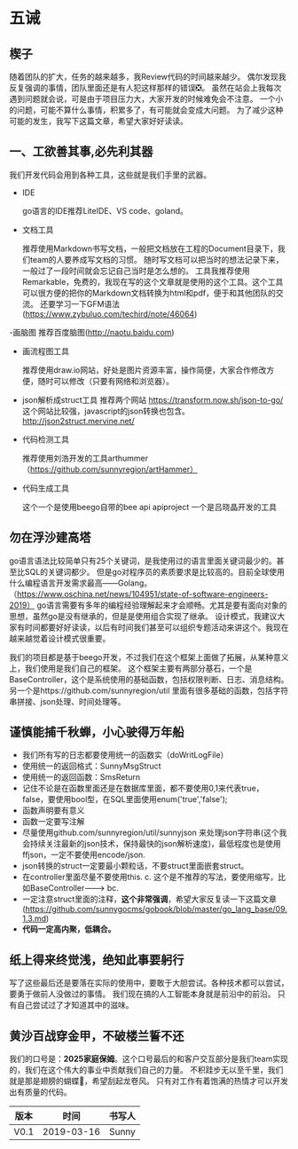 # 五诫
## 楔子

  随着团队的扩大，任务的越来越多，我Review代码的时间越来越少。
  偶尔发现我反复强调的事情，团队里面还是有人犯这样那样的错误❎。
  虽然在站会上我每次遇到问题就会说，可是由于项目压力大，大家开发的时候难免会不注意。
  一个小的问题，可能不算什么事情，积累多了，有可能就会变成大问题。
  为了减少这种可能的发生，我写下这篇文章，希望大家好好读读。
    
## 一、工欲善其事,必先利其器
 
  我们开发代码会用到各种工具，这些就是我们手里的武器。
    
- IDE 

	go语言的IDE推荐LiteIDE、VS code、goland。
    
- 文档工具

	推荐使用Markdown书写文档，一般把文档放在工程的Document目录下，我们team的人要养成写文档的习惯。
    随时写文档可以把当时的想法记录下来，一般过了一段时间就会忘记自己当时是怎么想的。
    工具我推荐使用Remarkable，免费的，我现在写的这个文章就是使用的这个工具。这个工具可以很方便的把你的Markdown文档转换为html和pdf，便于和其他团队的交流。
    还要学习一下GFM语法(https://www.zybuluo.com/techird/note/46064)
    
-画脑图
	推荐百度脑图(http://naotu.baidu.com)
	
- 画流程图工具

    推荐使用draw.io网站，好处是图片资源丰富，操作简便，大家合作修改方便，随时可以修改（只要有网络和浏览器）。
- json解析成struct工具
    推荐两个网站 
    https://transform.now.sh/json-to-go/ 这个网站比较强，javascript的json转换也包含。
    http://json2struct.mervine.net/
    
- 代码检测工具

    推荐使用刘浩开发的工具arthummer （https://github.com/sunnyregion/artHammer）
    
- 代码生成工具

    这个一个是使用beego自带的bee api apiproject
    一个是吕晓晶开发的工具
    
## 勿在浮沙建高塔

 go语言语法比较简单只有25个关键词，是我使用过的语言里面关键词最少的。甚至比SQL的关键词都少。
 但是go对程序员的素质要求是比较高的。目前全球使用什么编程语言开发需求最高——Golang。（https://www.oschina.net/news/104951/state-of-software-engineers-2019）
    go语言需要有多年的编程经验理解起来才会顺畅。尤其是要有面向对象的思想，虽然go是没有继承的，但是是使用组合实现了继承。
    设计模式，我建议大家有时间都要好好读读，以后有时间我们甚至可以组织专题活动来讲这个。我现在越来越觉着设计模式很重要。
    
  我们的项目都是基于beego开发，不过我们在这个框架上面做了拓展，从某种意义上，我们使用是我们自己的框架。
  这个框架主要有两部分基石，一个是BaseController，这个是系统使用的基础函数，包括权限判断、日志、消息结构。
  另一个是https://github.com/sunnyregion/util 里面有很多基础的函数，包括字符串拼接、json处理、时间处理等。

## 谨慎能捕千秋蝉，小心驶得万年船

 * 我们所有写的日志都要使用统一的函数实（doWritLogFile）
 * 使用统一的返回格式：SunnyMsgStruct
 * 使用统一的返回函数：SmsReturn
 * 记住不论是在函数里面还是在数据库里面，都不要使用0,1来代表true，false，要使用bool型，在SQL里面使用enum('true','false');
 * 函数声明要有意义
 * 函数一定要写注解
 * 尽量使用github.com/sunnyregion/util/sunnyjson 来处理json字符串(这个我会持续关注最新的json技术，保持最快的json解析速度)，最低程度也是使用ffjson，一定不要使用encode/json.
 * json转换的struct一定要最小颗粒话，不要struct里面嵌套struct。
 * 在controller里面尽量不要使用this.  c. 这个是不推荐的写法，要使用缩写，比如BaseController---> bc.
 * 一定注意struct里面的注释，**这个非常强调**，希望大家反复读一下这篇文章(https://github.com/sunnygocms/gobook/blob/master/go_lang_base/09.1.3.md)
 * **代码一定高内聚，低耦合。**

## 纸上得来终觉浅，绝知此事要躬行

写了这些最后还是要落在实际的使用中，要敢于大胆尝试。各种技术都可以尝试，要勇于做前人没做过的事情。
我们现在搞的人工智能本身就是前沿中的前沿。
只有自己尝试过了才知道其中的滋味。
	
## 黄沙百战穿金甲，不破楼兰誓不还

  我们的口号是：**2025家庭保姆**。这个口号最后的和客户交互部分是我们team实现的，我们在这个伟大的事业中贡献我们自己的力量。
  不积跬步无以至千里，我们就是那是翅膀的蝴蝶🦋，希望刮起龙卷风。
  只有对工作有着饱满的热情才可以开发出有质量的代码。

|版本|时间|书写人|
|:--:|--|:-:|
|V0.1|2019-03-16|Sunny |
